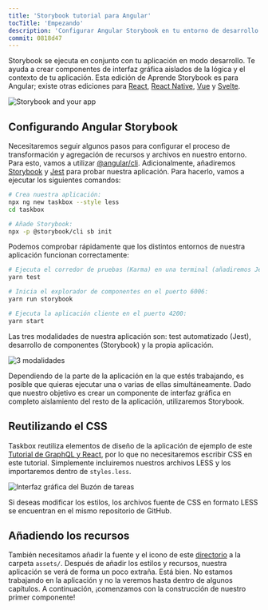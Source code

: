 ```yaml
---
title: 'Storybook tutorial para Angular'
tocTitle: 'Empezando'
description: 'Configurar Angular Storybook en tu entorno de desarrollo'
commit: 0818d47
---
```


Storybook se ejecuta en conjunto con tu aplicación en modo desarrollo. Te ayuda a crear componentes de interfaz gráfica aislados de la lógica y el contexto de tu aplicación. Esta edición de Aprende Storybook es para Angular; existe otras ediciones para [React](/intro-to-storybook/react/es/get-started), [React Native](/intro-to-storybook/react-native/es/get-started), [Vue](/intro-to-storybook/vue/es/get-started) y [Svelte](/intro-to-storybook/svelte/es/get-started).

![Storybook and your app](/intro-to-storybook/storybook-relationship.jpg)

## Configurando Angular Storybook

Necesitaremos seguir algunos pasos para configurar el proceso de transformación y agregación de recursos y archivos en nuestro entorno. Para esto, vamos a utilizar [@angular/cli](https://cli.angular.io/). Adicionalmente, añadiremos [Storybook](https://storybook.js.org/) y [Jest](https://facebook.github.io/jest/) para probar nuestra aplicación. Para hacerlo, vamos a ejecutar los siguientes comandos:

```bash
# Crea nuestra aplicación:
npx ng new taskbox --style less
cd taskbox

# Añade Storybook:
npx -p @storybook/cli sb init
```

Podemos comprobar rápidamente que los distintos entornos de nuestra aplicación funcionan correctamente:

```bash
# Ejecuta el corredor de pruebas (Karma) en una terminal (añadiremos Jest más adelante):
yarn test

# Inicia el explorador de componentes en el puerto 6006:
yarn run storybook

# Ejecuta la aplicación cliente en el puerto 4200:
yarn start
```

Las tres modalidades de nuestra aplicación son: test automatizado (Jest), desarrollo de componentes (Storybook) y la propia aplicación.

![3 modalidades](/intro-to-storybook/app-three-modalities.png)

Dependiendo de la parte de la aplicación en la que estés trabajando, es posible que quieras ejecutar una o varias de ellas simultáneamente. Dado que nuestro objetivo es crear un componente de interfaz gráfica en completo aislamiento del resto de la aplicación, utilizaremos Storybook.

## Reutilizando el CSS

Taskbox reutiliza elementos de diseño de la aplicación de ejemplo de este [Tutorial de GraphQL y React](https://www.chromatic.com/blog/graphql-react-tutorial-part-1-6), por lo que no necesitaremos escribir CSS en este tutorial. Simplemente incluiremos nuestros archivos LESS y los importaremos dentro de `styles.less`.

![Interfaz gráfica del Buzón de tareas](/intro-to-storybook/ss-browserchrome-taskbox-learnstorybook.png)

<div class="aside">
Si deseas modificar los estilos, los archivos fuente de CSS en formato LESS se encuentran en el mismo repositorio de GitHub.</div>

## Añadiendo los recursos

También necesitamos añadir la fuente y el icono de este [directorio](https://github.com/chromaui/learnstorybook-code/tree/master/src/assets) a la carpeta `assets/`.
Después de añadir los estilos y recursos, nuestra aplicación se verá de forma un poco extraña. Está bien. No estamos trabajando en la aplicación y no la veremos hasta dentro de algunos capítulos. A continuación, ¡comenzamos con la construcción de nuestro primer componente!
